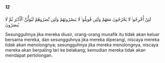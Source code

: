 ##### 12

<span class="ayah">لَئِنْ أُخْرِجُوا۟ لَا يَخْرُجُونَ مَعَهُمْ وَلَئِن قُوتِلُوا۟ لَا يَنصُرُونَهُمْ وَلَئِن نَّصَرُوهُمْ لَيُوَلُّنَّ ٱلْأَدْبَٰرَ ثُمَّ لَا يُنصَرُونَ</span>

<span class="ayah_translation">Sesungguhnya jika mereka diusir, orang-orang munafik itu tidak akan keluar bersama mereka, dan sesungguhnya jika mereka diperangi, niscaya mereka tidak akan menolongnya; sesungguhnya jika mereka menolongnya, niscaya mereka akan berpaling lari ke belakang; kemudian mereka tidak akan mendapat pertolongan.</span>
